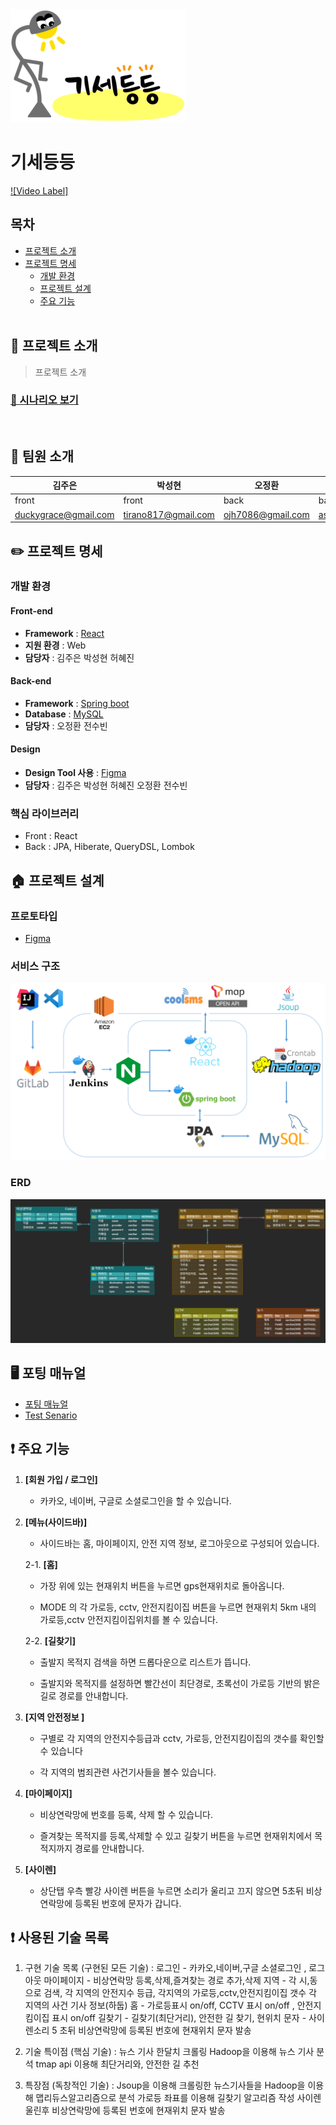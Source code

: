 <img src = './readme-asset/logo.png' />

# 기세등등

[![Video Label]]()

## 목차

- [프로젝트 소개](#-프로젝트-소개)     
- [프로젝트 명세](#-팀원-소개)
  - [개발 환경](#개발-환경)
  - [프로젝트 설계](#-프로젝트-설계)
  - [주요 기능](#-주요-기능)
  <br>

## 🙋 프로젝트 소개
> 프로젝트 소개
### [🔎 시나리오 보기](/exec/senario.md)

<br>

## 🤹 팀원 소개

| 김주은                                                       | 박성현                                                  | 오정환                                                  | 전수빈                                                  | 허혜진                                                  |
| ------------------------------------------------------------ | ------------------------------------------------------- | ------------------------------------------------------- | ------------------------------------------------------- | ------------------------------------------------------- |
| front                                        | front                           | back                                                  | back                                                 | front                   |
| [duckygrace@gmail.com](duckygrace@gmail.com)                           | [tirano817@gmail.com](tirano817@gmail.com)                  | [ojh7086@gmail.com](ojh7086@gmail.com)                | [asdfls980511@gmail.com](asdfls980511@gmail.com)            | [heo015414@gmail.com ](heo015414@gmail.com )                |

## ✏️ 프로젝트 명세
<!-- ### 배포 환경 
- __URL__ : https://i5a308.p.ssafy.io
- __배포 여부__ : O
- __접속 가능__ : 접속 가능
- __HTTPS 적용__ : O 
- __PORT__ :  
  - Mysql : 3306
  - Openvidu : 8443
<br>
 -->
### 개발 환경
#### Front-end
- __Framework__ : [React](https://ko.reactjs.org/)
- __지원 환경__ : Web
- __담당자__ : 김주은 박성현 허혜진

#### Back-end
- __Framework__ : [Spring boot](https://docs.spring.io/spring-boot/docs/current/reference/htmlsingle/)
- __Database__ : [MySQL](https://dev.mysql.com/doc/)
- __담당자__ : 오정환 전수빈

#### Design 
- __Design Tool 사용__ : [Figma](https://www.figma.com/)
- __담당자__ : 김주은 박성현 허혜진 오정환 전수빈

### 핵심 라이브러리 
- Front : React
- Back : JPA, Hiberate, QueryDSL, Lombok


## 🏠 프로젝트 설계

### 프로토타입
- [Figma](https://www.figma.com/file/6CPEvepGjPPIExcrsBqPp2/%EA%B8%B0%EC%84%B8%EB%93%B1%EB%93%B1)

### 서비스 구조
![architecture](readme-asset/architecture.png)

### ERD

![erd](readme-asset/erd.png)

## 🖥️ 포팅 매뉴얼
- [포팅 매뉴얼](./exec/포팅_메뉴얼.pdf)
- [Test Senario](./exec/senario.md)



## ❗ 주요 기능

1. **[회원 가입 / 로그인]** 

   - 카카오, 네이버, 구글로 소셜로그인을 할 수 있습니다. 

2. **[메뉴(사이드바)]**

   - 사이드바는 홈, 마이페이지, 안전 지역 정보, 로그아웃으로 구성되어 있습니다.
 

   2-1. **[홈]**
     
   - 가장 위에 있는 현재위치 버튼을 누르면 gps현재위치로 돌아옵니다.
     
   - MODE 의 각 가로등, cctv, 안전지킴이집 버튼을 누르면 현재위치 5km 내의 가로등,cctv 안전지킴이집위치를 볼 수 있습니다.


   2-2. **[길찾기]** 

   - 출발지 목적지 검색을 하면 드롭다운으로 리스트가 뜹니다.

   - 출발지와 목적지를 설정하면 빨간선이 최단경로, 초록선이 가로등 기반의 밝은길로 경로를 안내합니다.


3. **[지역 안전정보 ]** 

   - 구별로 각 지역의 안전지수등급과 cctv, 가로등, 안전지킴이집의 갯수를 확인할수 있습니다

   - 각 지역의 범죄관련 사건기사들을 볼수 있습니다.
   

4. **[마이페이지]** 

   - 비상연락망에 번호를 등록, 삭제 할 수 있습니다.

   - 즐겨찾는 목적지를 등록,삭제할 수 있고
길찾기 버튼을 누르면 현재위치에서 목적지까지 경로를 안내합니다.

5. **[사이렌]**

   - 상단탭 우측 빨강 사이렌 버튼을 누르면 소리가 울리고 끄지 않으면 5초뒤 비상연락망에 등록된 번호에 문자가 갑니다.

## ❗ 사용된 기술 목록

1. 구현 기술 목록 (구현된 모든 기술) : 
      로그인 - 카카오,네이버,구글 소셜로그인 , 로그아웃
      마이페이지 - 비상연락망 등록,삭제,즐겨찾는 경로 추가,삭제
      지역 - 각 시,동으로 검색, 각 지역의 안전지수 등급, 각지역의 가로등,cctv,안전지킴이집 갯수 
        각 지역의 사건 기사 정보(하둡)
      홈 - 가로등표시  on/off, CCTV 표시 on/off , 안전지킴이집 표시 on/off
      길찾기 - 길찾기(최단거리), 안전한 길 찾기, 현위치
      문자 - 사이렌소리 5 초뒤 비상연락망에 등록된 번호에 현재위치 문자 발송 

2. 기술 특이점 (핵심 기술) : 
     뉴스 기사 한달치 크롤링
     Hadoop을 이용해 뉴스 기사 분석
     tmap api 이용해 최단거리와, 안전한 길 추천

3. 특장점 (독창적인 기술) : 
     Jsoup을 이용해 크롤링한 뉴스기사들을 Hadoop을 이용해 맵리듀스알고리즘으로 분석
     가로등 좌표를 이용해 길찾기 알고리즘 작성
     사이렌 울린후 비상연락망에 등록된 번호에 현재위치 문자 발송

